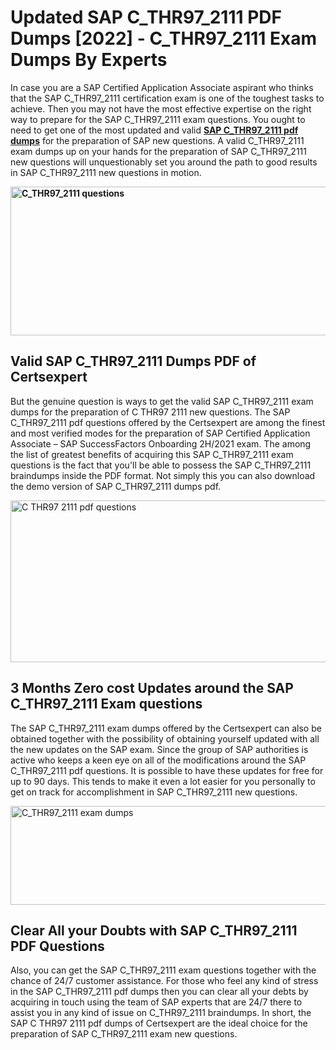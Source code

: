 <h1><strong>Updated SAP C_THR97_2111 PDF Dumps [2022] - C_THR97_2111 Exam Dumps By Experts&nbsp;</strong></h1>
<p><span style="font-weight: 400;">In case you are a SAP Certified Application Associate aspirant who thinks that the SAP C_THR97_2111 certification exam is one of the toughest tasks to achieve. Then you may not have the most effective expertise on the right way to prepare for the SAP C_THR97_2111 exam questions. You ought to need to get one of the most updated and valid <strong><a href="https://www.certsexpert.com/C_THR97_2111-pdf-questions.html">SAP C_THR97_2111 pdf dumps</a></strong> for the preparation of SAP new questions. A valid  C_THR97_2111 exam dumps up on your hands for the preparation of SAP C_THR97_2111 new questions will unquestionably set you around the path to good results in SAP C_THR97_2111 new questions in motion.</span></p>
<p><span style="font-weight: 400;"><strong><img style="display: block; margin-left: auto; margin-right: auto;" src="https://i.ibb.co/QXh983F/73475278-2429792180625311-4586132736837681152-n.jpg" alt="C_THR97_2111 questions" width="632" height="238" /></strong></span></p>
<h2><strong>Valid SAP C_THR97_2111 Dumps PDF of Certsexpert</strong></h2>
<p><span style="font-weight: 400;">But the genuine question is ways to get the valid SAP C_THR97_2111 exam dumps for the preparation of C THR97 2111 new questions. The SAP C_THR97_2111 pdf questions offered by the Certsexpert are among the finest and most verified modes for the preparation of SAP Certified Application Associate – SAP SuccessFactors Onboarding 2H/2021 exam. The among the list of greatest benefits of acquiring this SAP C_THR97_2111 exam questions is the fact that you'll be able to possess the SAP C_THR97_2111 braindumps inside the PDF format. Not simply this you can also download the demo version of SAP C_THR97_2111 dumps pdf.</span></p>
<p><span style="font-weight: 400;"><img style="display: block; margin-left: auto; margin-right: auto;" src="https://i.ibb.co/Jd8hN2L/76714008-3182067705200142-8735104740007870464-n.jpg" alt="C THR97 2111 pdf questions" width="701" height="259" /></span></p>
<h2><strong>3 Months Zero cost Updates around the SAP C_THR97_2111 Exam questions</strong></h2>
<p><span style="font-weight: 400;">The SAP C_THR97_2111 exam dumps offered by the Certsexpert can also be obtained together with the possibility of obtaining yourself updated with all the new updates on the SAP exam. Since the group of SAP authorities is active who keeps a keen eye on all of the modifications around the SAP C_THR97_2111 pdf questions. It is possible to have these updates for free for up to 90 days. This tends to make it even a lot easier for you personally to get on track for accomplishment in SAP C_THR97_2111 new questions.</span></p>
<p><span style="font-weight: 400;"><a href="https://www.certsexpert.com/C_THR97_2111-pdf-questions.html"><img style="display: block; margin-left: auto; margin-right: auto;" src="https://i.ibb.co/TMnKrkJ/75398236-424489711531572-5064688549987614720-n.jpg" alt="C_THR97_2111 exam dumps" width="714" height="158" /></a></span></p>
<h2><strong>Clear All your Doubts with SAP C_THR97_2111 PDF Questions</strong></h2>
<p>Also, you can get the SAP C_THR97_2111 exam questions together with the chance of 24/7 customer assistance. For those who feel any kind of stress in the SAP C_THR97_2111 pdf dumps then you can clear all your debts by acquiring in touch using the team of SAP experts that are 24/7 there to assist you in any kind of issue on  C_THR97_2111 braindumps. In short, the SAP C THR97 2111 pdf dumps of Certsexpert are the ideal choice for the preparation of SAP C_THR97_2111 exam new questions.</p>
